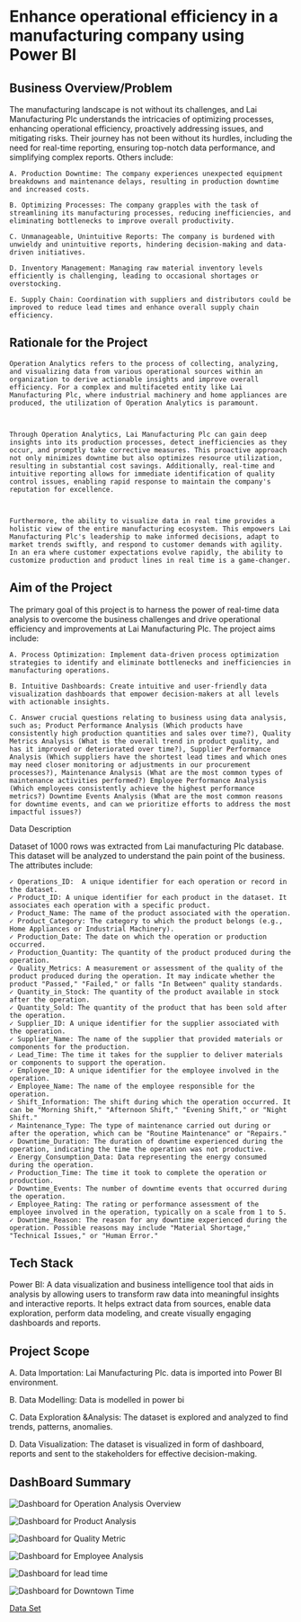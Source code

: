 # Enhance operational efficiency in a manufacturing company using Power BI

##  Business Overview/Problem


The manufacturing landscape is not without its challenges, and Lai Manufacturing Plc understands the intricacies of optimizing processes, enhancing operational efficiency, proactively addressing issues, and mitigating risks. Their journey has not been without its hurdles, including the need for real-time reporting, ensuring top-notch data performance, and simplifying complex reports. Others include:

 

    A. Production Downtime: The company experiences unexpected equipment breakdowns and maintenance delays, resulting in production downtime and increased costs.
     
    B. Optimizing Processes: The company grapples with the task of streamlining its manufacturing processes, reducing inefficiencies, and eliminating bottlenecks to improve overall productivity.
     
    C. Unmanageable, Unintuitive Reports: The company is burdened with unwieldy and unintuitive reports, hindering decision-making and data-driven initiatives.
     
    D. Inventory Management: Managing raw material inventory levels efficiently is challenging, leading to occasional shortages or overstocking.
     
    E. Supply Chain: Coordination with suppliers and distributors could be improved to reduce lead times and enhance overall supply chain efficiency.

## Rationale for the Project

    Operation Analytics refers to the process of collecting, analyzing, and visualizing data from various operational sources within an organization to derive actionable insights and improve overall efficiency. For a complex and multifaceted entity like Lai Manufacturing Plc, where industrial machinery and home appliances are produced, the utilization of Operation Analytics is paramount.

     

    Through Operation Analytics, Lai Manufacturing Plc can gain deep insights into its production processes, detect inefficiencies as they occur, and promptly take corrective measures. This proactive approach not only minimizes downtime but also optimizes resource utilization, resulting in substantial cost savings. Additionally, real-time and intuitive reporting allows for immediate identification of quality control issues, enabling rapid response to maintain the company's reputation for excellence.

     

    Furthermore, the ability to visualize data in real time provides a holistic view of the entire manufacturing ecosystem. This empowers Lai Manufacturing Plc's leadership to make informed decisions, adapt to market trends swiftly, and respond to customer demands with agility. In an era where customer expectations evolve rapidly, the ability to customize production and product lines in real time is a game-changer.

## Aim of the Project

 

The primary goal of this project is to harness the power of real-time data analysis to overcome the business challenges and drive operational efficiency and improvements at Lai Manufacturing Plc. The project aims include:

 

    A. Process Optimization: Implement data-driven process optimization strategies to identify and eliminate bottlenecks and inefficiencies in manufacturing operations.
     
    B. Intuitive Dashboards: Create intuitive and user-friendly data visualization dashboards that empower decision-makers at all levels with actionable insights.
     
    C. Answer crucial questions relating to business using data analysis, such as; Product Performance Analysis (Which products have consistently high production quantities and sales over time?), Quality Metrics Analysis (What is the overall trend in product quality, and has it improved or deteriorated over time?), Supplier Performance Analysis (Which suppliers have the shortest lead times and which ones may need closer monitoring or adjustments in our procurement processes?), Maintenance Analysis (What are the most common types of maintenance activities performed?) Employee Performance Analysis (Which employees consistently achieve the highest performance metrics?) Downtime Events Analysis (What are the most common reasons for downtime events, and can we prioritize efforts to address the most impactful issues?)

Data Description

 

Dataset of 1000 rows was extracted from Lai manufacturing Plc database. This dataset will be analyzed to understand the pain point of the business. The attributes include:

 

    ✓ Operations_ID:  A unique identifier for each operation or record in the dataset.
    ✓ Product_ID: A unique identifier for each product in the dataset. It associates each operation with a specific product.
    ✓ Product_Name: The name of the product associated with the operation.
    ✓ Product_Category: The category to which the product belongs (e.g., Home Appliances or Industrial Machinery).
    ✓ Production_Date: The date on which the operation or production occurred.
    ✓ Production_Quantity: The quantity of the product produced during the operation.
    ✓ Quality_Metrics: A measurement or assessment of the quality of the product produced during the operation. It may indicate whether the product "Passed," "Failed," or falls "In Between" quality standards.
    ✓ Quantity_in_Stock: The quantity of the product available in stock after the operation.
    ✓ Quantity_Sold: The quantity of the product that has been sold after the operation.
    ✓ Supplier_ID: A unique identifier for the supplier associated with the operation.
    ✓ Supplier_Name: The name of the supplier that provided materials or components for the production.
    ✓ Lead_Time: The time it takes for the supplier to deliver materials or components to support the operation.
    ✓ Employee_ID: A unique identifier for the employee involved in the operation.
    ✓ Employee_Name: The name of the employee responsible for the operation.
    ✓ Shift_Information: The shift during which the operation occurred. It can be "Morning Shift," "Afternoon Shift," "Evening Shift," or "Night Shift."
    ✓ Maintenance_Type: The type of maintenance carried out during or after the operation, which can be "Routine Maintenance" or "Repairs."
    ✓ Downtime_Duration: The duration of downtime experienced during the operation, indicating the time the operation was not productive.
    ✓ Energy_Consumption_Data: Data representing the energy consumed during the operation.
    ✓ Production_Time: The time it took to complete the operation or production.
    ✓ Downtime_Events: The number of downtime events that occurred during the operation.
    ✓ Employee_Rating: The rating or performance assessment of the employee involved in the operation, typically on a scale from 1 to 5.
    ✓ Downtime_Reason: The reason for any downtime experienced during the operation. Possible reasons may include "Material Shortage," "Technical Issues," or "Human Error."

## Tech Stack

 

Power BI: A data visualization and business intelligence tool that aids in analysis by allowing users to transform raw data into meaningful insights and interactive reports. It helps extract data from sources, enable data exploration,  perform data modeling, and create visually engaging dashboards and reports.

 
## Project Scope

A. Data Importation: Lai Manufacturing Plc. data is imported into Power BI environment.


B. Data Modelling:  Data is modelled in power bi


C. Data Exploration &Analysis: The dataset is explored and analyzed to find trends, patterns, anomalies.

 

D. Data Visualization: The dataset is visualized in form of dashboard, reports and sent to the stakeholders for effective decision-making.


## DashBoard Summary
![Dashboard for Operation Analysis Overview](https://github.com/user-attachments/assets/61b89f28-cf66-40a7-9289-cfcb77eb2681)

![Dashboard for Product Analysis](https://github.com/user-attachments/assets/2bb8c0f3-b814-45b1-b4fc-19db3d329a93)

![Dashboard for Quality Metric](https://github.com/user-attachments/assets/b13921ca-184a-4d1f-b6ed-a47a2bb6d527)

![Dashboard for Employee Analysis](https://github.com/user-attachments/assets/ccf65d3d-09aa-4ccf-be7e-d56bdd01a624)

![Dashboard for lead time](https://github.com/user-attachments/assets/f4196155-c5a1-4bff-9c91-4cb03a6fd771)

![Dashboard for Downtown Time](https://github.com/user-attachments/assets/aa4a707b-ff87-4cab-866d-3880f75e7a2f)

[Data Set](https://github.com/OLAMI04/POWER-BI/blob/main/Dataset/Manufacturing_data%20(1)(1).csv)



